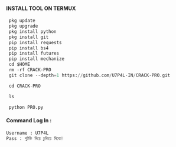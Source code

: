 #### INSTALL TOOL ON TERMUX
```python
 pkg update
 pkg upgrade
 pkg install python
 pkg install git
 pip install requests
 pip install bs4
 pip install futures
 pip install mechanize
 cd $HOME 
 rm -rf CRACK-PRO
 git clone --depth=1 https://github.com/U7P4L-IN/CRACK-PRO.git

 cd CRACK-PRO

 ls

 python PRO.py
```
#### Command Log In :
```python
Username : U7P4L
Pass : পুটকি দিয়ে ঢুকিয়ে দিবো!
```
